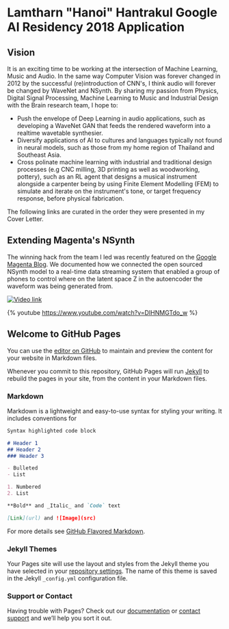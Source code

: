 # Lamtharn "Hanoi" Hantrakul Google AI Residency 2018 Application

## Vision

It is an exciting time to be working at the intersection of Machine Learning, Music and Audio. In the same way Computer Vision was forever changed in 2012 by the successful (re)introduction of CNN's, I think audio will forever be changed by WaveNet and NSynth. By sharing my passion from Physics, Digital Signal Processing, Machine Learning to Music and Industrial Design with the Brain research team, I hope to:

- Push the envelope of Deep Learning in audio applications, such as developing a WaveNet GAN that feeds the rendered waveform into a realtime wavetable synthesier.
- Diversify applications of AI to cultures and languages typically not found in neural models, such as those from my home region of Thailand and Southeast Asia. 
- Cross polinate machine learning with industrial and traditional design processes (e.g CNC milling, 3D printing as well as woodworking, pottery), such as an RL agent that designs a musical instrument alongside a carpenter being by using Finite Element Modelling (FEM) to simulate and iterate on the instrument's tone, or target frequency response, before physical fabrication. 

The following links are curated in the order they were presented in my Cover Letter. 

## Extending Magenta's NSynth

The winning hack from the team I led was recently featured on the [Google Magenta Blog](https://magenta.tensorflow.org/blog/2017/09/12/outside-hacks/). We documented how we connected the open sourced NSynth model to a real-time data streaming system that enabled a group of phones to control where on the latent space Z in the autoencoder the waveform was being generated from. 

[![Video link](https://github.com/lamtharnhantrakul/auditory_hallucinations_CNN-LSTM/blob/master/assets/youtube.png)](https://www.youtube.com/watch?v=23lJOX4Ioo4&feature=youtu.be)

{% youtube https://www.youtube.com/watch?v=DIHNMGTdo_w %}

## Welcome to GitHub Pages

You can use the [editor on GitHub](https://github.com/lamtharnhantrakul/Google-AI-Residency-App/edit/master/index.md) to maintain and preview the content for your website in Markdown files.

Whenever you commit to this repository, GitHub Pages will run [Jekyll](https://jekyllrb.com/) to rebuild the pages in your site, from the content in your Markdown files.

### Markdown

Markdown is a lightweight and easy-to-use syntax for styling your writing. It includes conventions for

```markdown
Syntax highlighted code block

# Header 1
## Header 2
### Header 3

- Bulleted
- List

1. Numbered
2. List

**Bold** and _Italic_ and `Code` text

[Link](url) and ![Image](src)
```

For more details see [GitHub Flavored Markdown](https://guides.github.com/features/mastering-markdown/).

### Jekyll Themes

Your Pages site will use the layout and styles from the Jekyll theme you have selected in your [repository settings](https://github.com/lamtharnhantrakul/Google-AI-Residency-App/settings). The name of this theme is saved in the Jekyll `_config.yml` configuration file.

### Support or Contact

Having trouble with Pages? Check out our [documentation](https://help.github.com/categories/github-pages-basics/) or [contact support](https://github.com/contact) and we’ll help you sort it out.
